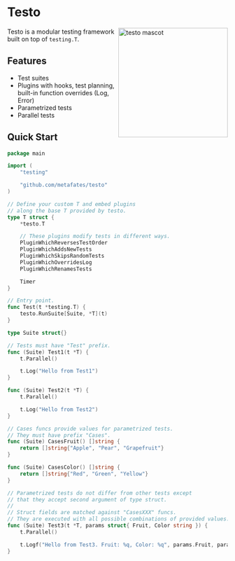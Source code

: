 # Testo

<img src="https://github.com/user-attachments/assets/66844de4-4b13-428a-b924-1f26718cee41" align="right" width="250" alt="testo mascot">

Testo is a modular testing framework built on top of `testing.T`.

## Features

- Test suites
- Plugins with hooks, test planning, built-in function overrides (Log, Error)
- Parametrized tests
- Parallel tests

## Quick Start

```go
package main

import (
	"testing"

	"github.com/metafates/testo"
)

// Define your custom T and embed plugins
// along the base T provided by testo.
type T struct {
	*testo.T

	// These plugins modify tests in different ways.
	PluginWhichReversesTestOrder
	PluginWhichAddsNewTests
	PluginWhichSkipsRandomTests
	PluginWhichOverridesLog
	PluginWhichRenamesTests

	Timer
}

// Entry point.
func Test(t *testing.T) {
	testo.RunSuite[Suite, *T](t)
}

type Suite struct{}

// Tests must have "Test" prefix.
func (Suite) Test1(t *T) {
	t.Parallel()

	t.Log("Hello from Test1")
}

func (Suite) Test2(t *T) {
	t.Parallel()

	t.Log("Hello from Test2")
}

// Cases funcs provide values for parametrized tests.
// They must have prefix "Cases".
func (Suite) CasesFruit() []string {
	return []string{"Apple", "Pear", "Grapefruit"}
}

func (Suite) CasesColor() []string {
	return []string{"Red", "Green", "Yellow"}
}

// Parametrized tests do not differ from other tests except
// that they accept second argument of type struct.
//
// Struct fields are matched against "CasesXXX" funcs.
// They are executed with all possible combinations of provided values.
func (Suite) Test3(t *T, params struct{ Fruit, Color string }) {
	t.Parallel()

	t.Logf("Hello from Test3. Fruit: %q, Color: %q", params.Fruit, params.Color)
}
```
